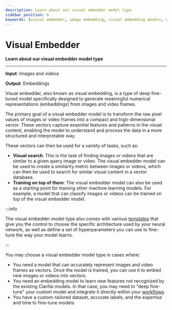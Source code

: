 ```yaml
---
description: Learn about our visual embedder model type
sidebar_position: 6
keywords: [visual embedder, image embedding, visual embedding models, AI image embedding, image feature extraction, machine learning image embedder, computer vision embedding, visual embedding AI, deep learning embedding models ]
---
```


# Visual Embedder 

**Learn about our visual embedder model type**
<hr />

**Input**: Images and videos

**Output**: Embeddings

Visual embedder, also known as visual embedding, is a type of deep fine-tuned model specifically designed to generate meaningful numerical representations (embeddings) from images and video frames.

The primary goal of a visual embedder model is to transform the raw pixel values of images or video frames into a compact and high-dimensional vector. These vectors capture essential features and patterns in the visual content, enabling the model to understand and process the data in a more structured and interpretable way.

These vectors can then be used for a variety of tasks, such as:

- **Visual search**: This is the task of finding images or videos that are similar to a given query image or video. The visual embedder model can be used to create a similarity metric between images or videos, which can then be used to search for similar visual content in a vector database.
- **Training on top of them**: The visual embedder model can also be used as a starting point for training other machine learning models. For example, a model that can classify images or videos can be trained on top of the visual embedder model.

:::info

The visual embedder model type also comes with various [templates](https://docs.clarifai.com/portal-guide/model/deep-training/visual-embedding-templates) that give you the control to choose the specific architecture used by your neural network, as well as define a set of hyperparameters you can use to fine-tune the way your model learns.

:::

You may choose a visual embedder model type in cases where:

- You need a model that can accurately represent images and video frames as vectors. Once the model is trained, you can use it to embed new images or videos into vectors.
- You need an embedding model to learn new features not recognized by the existing Clarifai models. In that case, you may need to "deep fine-tune" your custom model and integrate it directly within your [workflows](https://docs.clarifai.com/portal-guide/workflows/).
- You have a custom-tailored dataset, accurate labels, and the expertise and time to fine-tune models.
